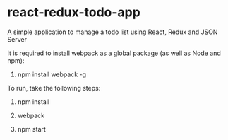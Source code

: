# react-redux-todo-app
A simple application to manage a todo list using React, Redux and JSON Server

It is required to install webpack as a global package (as well as Node and npm):

1. npm install webpack -g

To run, take the following steps:

1. npm install

2. webpack

3. npm start
